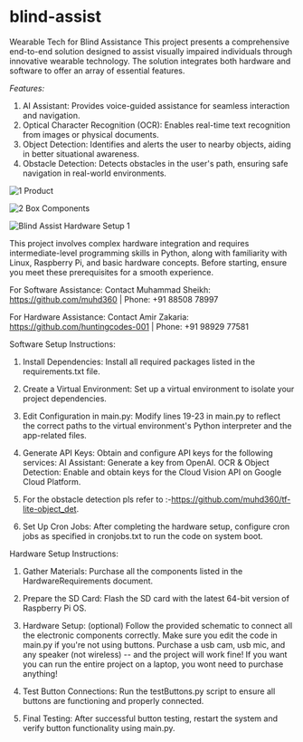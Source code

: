 # blind-assist
Wearable Tech for Blind Assistance This project presents a comprehensive end-to-end solution designed to assist visually impaired individuals through innovative wearable technology. The solution integrates both hardware and software to offer an array of essential features.

*Features:*
1. AI Assistant: Provides voice-guided assistance for seamless interaction and navigation.
2. Optical Character Recognition (OCR): Enables real-time text recognition from images or physical documents.
3. Object Detection: Identifies and alerts the user to nearby objects, aiding in better situational awareness.
4. Obstacle Detection: Detects obstacles in the user's path, ensuring safe navigation in real-world environments.

![1 Product](https://github.com/user-attachments/assets/b5ac72fb-cfcd-46b6-8ed3-f960913db36c)

![2 Box Components](https://github.com/user-attachments/assets/9d0a70d0-51bd-48fe-b1a6-ba85b87df3da)

![Blind Assist Hardware Setup 1](https://github.com/user-attachments/assets/0b62f304-37b7-4859-b856-37b14b7f4cbb)


This project involves complex hardware integration and requires intermediate-level programming skills in Python, along with familiarity with Linux, Raspberry Pi, and basic hardware concepts. Before starting, ensure you meet these prerequisites for a smooth experience.

For Software Assistance:
Contact Muhammad Sheikh: https://github.com/muhd360 | Phone: +91 88508 78997

For Hardware Assistance:
Contact Amir Zakaria: https://github.com/huntingcodes-001 | Phone: +91 98929 77581

Software Setup Instructions:
1. Install Dependencies:
Install all required packages listed in the requirements.txt file.

2. Create a Virtual Environment:
Set up a virtual environment to isolate your project dependencies.

3. Edit Configuration in main.py:
Modify lines 19-23 in main.py to reflect the correct paths to the virtual environment's Python interpreter and the app-related files.

4. Generate API Keys:
Obtain and configure API keys for the following services:
     AI Assistant: Generate a key from OpenAI.
     OCR & Object Detection: Enable and obtain keys for the Cloud Vision API on Google Cloud Platform.

5. For the obstacle detection pls refer to :-https://github.com/muhd360/tf-lite-object_det.

6. Set Up Cron Jobs:
After completing the hardware setup, configure cron jobs as specified in cronjobs.txt to run the code on system boot.


Hardware Setup Instructions:

1. Gather Materials:
Purchase all the components listed in the HardwareRequirements document.

2. Prepare the SD Card:
Flash the SD card with the latest 64-bit version of Raspberry Pi OS.

3. Hardware Setup: (optional)
Follow the provided schematic to connect all the electronic components correctly.
Make sure you edit the code in main.py if you're not using buttons.
Purchase a usb cam, usb mic, and any speaker (not wireless) -- and the project will work fine!
If you want you can run the entire project on a laptop, you wont need to purchase anything!

4. Test Button Connections:
Run the testButtons.py script to ensure all buttons are functioning and properly connected.

5. Final Testing:
After successful button testing, restart the system and verify button functionality using main.py.




